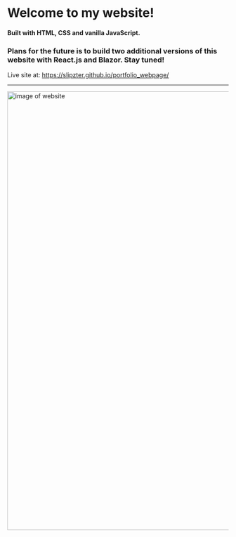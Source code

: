 # Welcome to my website!

#### Built with HTML, CSS and vanilla JavaScript. 
### Plans for the future is to build two additional versions of this website with React.js and Blazor. Stay tuned!

Live site at: https://slipzter.github.io/portfolio_webpage/

___

<img src="https://i.imgur.com/3SQ88ie.png" alt="image of website" width="1000"/>

